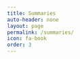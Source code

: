 ```yaml
---
title: Summaries
auto-header: none
layout: page
permalink: /summaries/
icon: fa-book
order: 3
---
```

